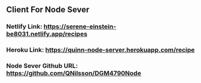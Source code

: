 ## Client For Node Sever

### Netlify Link: https://serene-einstein-be8031.netlify.app/recipes
### Heroku Link: https://quinn-node-server.herokuapp.com/recipe

### Node Sever Github URL: https://github.com/QNilsson/DGM4790Node
